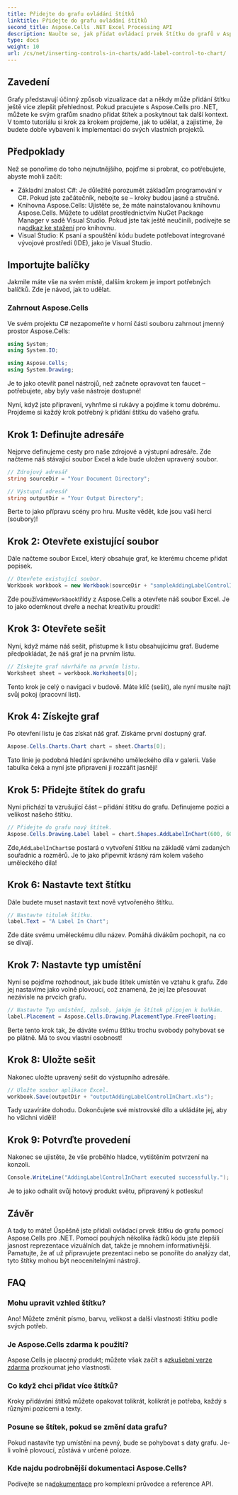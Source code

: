 ```yaml
---
title: Přidejte do grafu ovládání štítků
linktitle: Přidejte do grafu ovládání štítků
second_title: Aspose.Cells .NET Excel Processing API
description: Naučte se, jak přidat ovládací prvek štítku do grafů v Aspose.Cells pro .NET pomocí tohoto podrobného průvodce. Vylepšete vizualizaci dat.
type: docs
weight: 10
url: /cs/net/inserting-controls-in-charts/add-label-control-to-chart/
---
```

## Zavedení

Grafy představují účinný způsob vizualizace dat a někdy může přidání štítku ještě více zlepšit přehlednost. Pokud pracujete s Aspose.Cells pro .NET, můžete ke svým grafům snadno přidat štítek a poskytnout tak další kontext. V tomto tutoriálu si krok za krokem projdeme, jak to udělat, a zajistíme, že budete dobře vybaveni k implementaci do svých vlastních projektů.

## Předpoklady

Než se ponoříme do toho nejnutnějšího, pojďme si probrat, co potřebujete, abyste mohli začít:

- Základní znalost C#: Je důležité porozumět základům programování v C#. Pokud jste začátečník, nebojte se – kroky budou jasné a stručné.
-  Knihovna Aspose.Cells: Ujistěte se, že máte nainstalovanou knihovnu Aspose.Cells. Můžete to udělat prostřednictvím NuGet Package Manager v sadě Visual Studio. Pokud jste tak ještě neučinili, podívejte se na[odkaz ke stažení](https://releases.aspose.com/cells/net/) pro knihovnu.
- Visual Studio: K psaní a spouštění kódu budete potřebovat integrované vývojové prostředí (IDE), jako je Visual Studio.

## Importujte balíčky

Jakmile máte vše na svém místě, dalším krokem je import potřebných balíčků. Zde je návod, jak to udělat.

### Zahrnout Aspose.Cells

Ve svém projektu C# nezapomeňte v horní části souboru zahrnout jmenný prostor Aspose.Cells:

```csharp
using System;
using System.IO;

using Aspose.Cells;
using System.Drawing;
```

Je to jako otevřít panel nástrojů, než začnete opravovat ten faucet – potřebujete, aby byly vaše nástroje dostupné!

Nyní, když jste připraveni, vyhrňme si rukávy a pojďme k tomu dobrému. Projdeme si každý krok potřebný k přidání štítku do vašeho grafu.

## Krok 1: Definujte adresáře

Nejprve definujeme cesty pro naše zdrojové a výstupní adresáře. Zde načteme náš stávající soubor Excel a kde bude uložen upravený soubor.

```csharp
// Zdrojový adresář
string sourceDir = "Your Document Directory";

// Výstupní adresář
string outputDir = "Your Output Directory";
```

Berte to jako přípravu scény pro hru. Musíte vědět, kde jsou vaši herci (soubory)!

## Krok 2: Otevřete existující soubor

Dále načteme soubor Excel, který obsahuje graf, ke kterému chceme přidat popisek. 

```csharp
// Otevřete existující soubor.
Workbook workbook = new Workbook(sourceDir + "sampleAddingLabelControlInChart.xls");
```

 Zde používáme`Workbook`třídy z Aspose.Cells a otevřete náš soubor Excel. Je to jako odemknout dveře a nechat kreativitu proudit!

## Krok 3: Otevřete sešit

Nyní, když máme náš sešit, přistupme k listu obsahujícímu graf. Budeme předpokládat, že náš graf je na prvním listu.

```csharp
// Získejte graf návrháře na prvním listu.
Worksheet sheet = workbook.Worksheets[0];
```

Tento krok je celý o navigaci v budově. Máte klíč (sešit), ale nyní musíte najít svůj pokoj (pracovní list).

## Krok 4: Získejte graf

Po otevření listu je čas získat náš graf. Získáme první dostupný graf.

```csharp
Aspose.Cells.Charts.Chart chart = sheet.Charts[0];
```

Tato linie je podobná hledání správného uměleckého díla v galerii. Vaše tabulka čeká a nyní jste připraveni ji rozzářit jasněji!

## Krok 5: Přidejte štítek do grafu

Nyní přichází ta vzrušující část – přidání štítku do grafu. Definujeme pozici a velikost našeho štítku.

```csharp
// Přidejte do grafu nový štítek.
Aspose.Cells.Drawing.Label label = chart.Shapes.AddLabelInChart(600, 600, 350, 900);
```

 Zde,`AddLabelInChart`se postará o vytvoření štítku na základě vámi zadaných souřadnic a rozměrů. Je to jako připevnit krásný rám kolem vašeho uměleckého díla!

## Krok 6: Nastavte text štítku

Dále budete muset nastavit text nově vytvořeného štítku. 

```csharp
// Nastavte titulek štítku.
label.Text = "A Label In Chart";
```

Zde dáte svému uměleckému dílu název. Pomáhá divákům pochopit, na co se dívají.

## Krok 7: Nastavte typ umístění

Nyní se pojďme rozhodnout, jak bude štítek umístěn ve vztahu k grafu. Zde jej nastavíme jako volně plovoucí, což znamená, že jej lze přesouvat nezávisle na prvcích grafu.

```csharp
// Nastavte Typ umístění, způsob, jakým je štítek připojen k buňkám.
label.Placement = Aspose.Cells.Drawing.PlacementType.FreeFloating; 
```

Berte tento krok tak, že dáváte svému štítku trochu svobody pohybovat se po plátně. Má to svou vlastní osobnost!

## Krok 8: Uložte sešit

Nakonec uložte upravený sešit do výstupního adresáře. 

```csharp
// Uložte soubor aplikace Excel.
workbook.Save(outputDir + "outputAddingLabelControlInChart.xls");
```

Tady uzavíráte dohodu. Dokončujete své mistrovské dílo a ukládáte jej, aby ho všichni viděli!

## Krok 9: Potvrďte provedení

Nakonec se ujistěte, že vše proběhlo hladce, vytištěním potvrzení na konzoli.

```csharp
Console.WriteLine("AddingLabelControlInChart executed successfully.");
```

Je to jako odhalit svůj hotový produkt světu, připravený k potlesku!

## Závěr

A tady to máte! Úspěšně jste přidali ovládací prvek štítku do grafu pomocí Aspose.Cells pro .NET. Pomocí pouhých několika řádků kódu jste zlepšili jasnost reprezentace vizuálních dat, takže je mnohem informativnější. Pamatujte, že ať už připravujete prezentaci nebo se ponoříte do analýzy dat, tyto štítky mohou být neocenitelnými nástroji.

## FAQ

### Mohu upravit vzhled štítku?
Ano! Můžete změnit písmo, barvu, velikost a další vlastnosti štítku podle svých potřeb.

### Je Aspose.Cells zdarma k použití?
 Aspose.Cells je placený produkt; můžete však začít s a[zkušební verze zdarma](https://releases.aspose.com/) prozkoumat jeho vlastnosti.

### Co když chci přidat více štítků?
Kroky přidávání štítků můžete opakovat tolikrát, kolikrát je potřeba, každý s různými pozicemi a texty.

### Posune se štítek, pokud se změní data grafu?
Pokud nastavíte typ umístění na pevný, bude se pohybovat s daty grafu. Je-li volně plovoucí, zůstává v určené poloze.

### Kde najdu podrobnější dokumentaci Aspose.Cells?
 Podívejte se na[dokumentace](https://reference.aspose.com/cells/net/) pro komplexní průvodce a reference API.